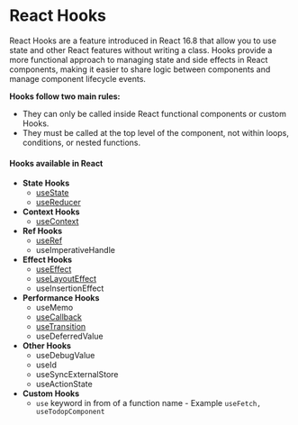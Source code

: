 # React Hooks
React Hooks are a feature introduced in React 16.8 that allow you to use state and other React features without writing a class. Hooks provide a more functional approach to managing state and side effects in React components, making it easier to share logic between components and manage component lifecycle events.

**Hooks follow two main rules:**
- They can only be called inside React functional components or custom Hooks.
- They must be called at the top level of the component, not within loops, conditions, or nested functions.

#### Hooks available in React
* **State Hooks**
  * [useState](useState/)
  * [useReducer](useReducer/)
* **Context Hooks**
  * [useContext](useContext/)
* **Ref Hooks**
  * [useRef](useRef/)
  * useImperativeHandle
* **Effect Hooks**
  * [useEffect](useEffect/)
  * [useLayoutEffect](useLayoutEffect/)
  * useInsertionEffect
* **Performance Hooks**
  * useMemo
  * [useCallback](useCallback/)
  * [useTransition](useTransition/)
  * useDeferredValue
* **Other Hooks**
  * useDebugValue
  * useId
  * useSyncExternalStore
  * useActionState
* **Custom Hooks**
  * `use` keyword in from of a function name - Example `useFetch, useTodopComponent`

